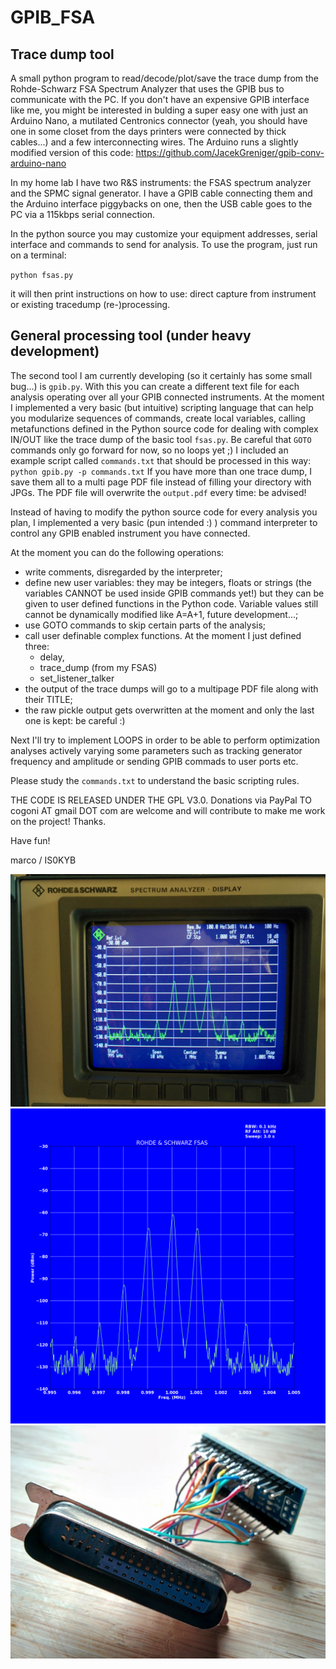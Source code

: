 # GPIB_FSA

## Trace dump tool
A small python program to read/decode/plot/save the trace dump from the Rohde-Schwarz FSA Spectrum Analyzer that uses the GPIB bus to communicate with the PC. If you don't have an expensive GPIB interface like me, you might be interested in bulding a super easy one with just an Arduino Nano, a mutilated Centronics connector (yeah, you should have one in some closet from the days printers were connected by thick cables...) and a few interconnecting wires. The Arduino runs a slightly modified version of this code: https://github.com/JacekGreniger/gpib-conv-arduino-nano

In my home lab I have two R&S instruments: the FSAS spectrum analyzer and the SPMC signal generator. I have a GPIB cable connecting them and the Arduino interface piggybacks on one, then the USB cable goes to the PC via a 115kbps serial connection.

In the python source you may customize your equipment addresses, serial interface and commands to send for analysis.
To use the program, just run on a terminal:

`python fsas.py`

it will then print instructions on how to use: direct capture from instrument or existing tracedump (re-)processing.

## General processing tool (under heavy development)
The second tool I am currently developing (so it certainly has some small bug...) is `gpib.py`. With this you can create a different text file for each analysis operating over all your GPIB connected instruments.
At the moment I implemented a very basic (but intuitive) scripting language that can help you modularize sequences of commands, create local variables, calling metafunctions defined in the Python source code for dealing with complex IN/OUT like the trace dump of the basic tool `fsas.py`. Be careful that `GOTO` commands only go forward for now, so no loops yet ;)
I included an example script called `commands.txt` that should be processed in this way:
`python gpib.py -p commands.txt`
If you have more than one trace dump, I save them all to a multi page PDF file instead of filling your directory with JPGs. The PDF file will overwrite the `output.pdf` every time: be advised!

Instead of having to modify the python source code for every analysis you plan, I implemented a very basic (pun intended :) ) command interpreter to control any GPIB enabled instrument you have connected.

At the moment you can do the following operations:
- write comments, disregarded by the interpreter;
- define new user variables: they may be integers, floats or strings (the variables CANNOT be used inside GPIB commands yet!) but they can be given to user defined functions in the Python code. Variable values still cannot be dynamically modified like A=A+1, future development...;
- use GOTO commands to skip certain parts of the analysis;
- call user definable complex functions. At the moment I just defined three:
    - delay,
    - trace_dump (from my FSAS)
    - set_listener_talker
- the output of the trace dumps will go to a multipage PDF file along with their TITLE;
- the raw pickle output gets overwritten at the moment and only the last one is kept: be careful :)

Next I'll try to implement LOOPS in order to be able to perform optimization analyses actively varying some parameters such as tracking generator frequency and amplitude or sending GPIB commads to user ports etc.


Please study the `commands.txt` to understand the basic scripting rules.

THE CODE IS RELEASED UNDER THE GPL V3.0. Donations via PayPal TO cogoni AT gmail DOT com are welcome and will contribute to make me work on the project! Thanks.

Have fun!

marco / IS0KYB

![Original FSAS image](https://github.com/mcogoni/GPIB_FSA/blob/master/FSAS_AM_signal.jpg)
![Image generated by the script](https://github.com/mcogoni/GPIB_FSA/blob/master/GPIB_tracedump.2018-04-13_13:40:29.png)
![The ugly adapter](https://github.com/mcogoni/GPIB_FSA/blob/master/Arduino-GPIB-USB-interface.jpg)
